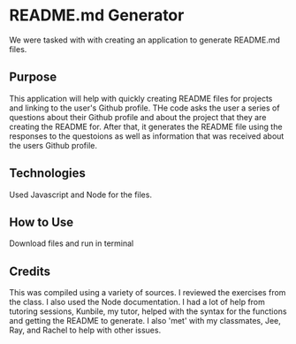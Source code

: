 # README.md Generator
We were tasked with with creating an application to generate README.md files. 

## Purpose
This application will help with quickly creating README files for projects and linking to the user's Github profile. THe code asks the user a series of questions about their Github profile and about the project that they are creating the README for. After that, it generates the README file using the responses to the questoions as well as information that was received about the users Github profile. 

## Technologies
Used Javascript and Node for the files. 

## How to Use
Download files and run in terminal

## Credits
This was compiled using a variety of sources. I reviewed the exercises from the class. I also used the Node documentation. I had a lot of help from tutoring sessions, Kunbile, my tutor,  helped with the syntax for the functions and getting the README to generate. I also 'met' with my classmates, Jee, Ray, and Rachel to help with other issues. 
